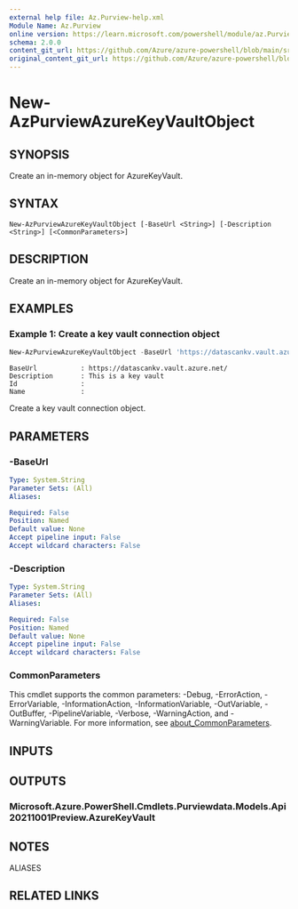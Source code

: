```yaml
---
external help file: Az.Purview-help.xml
Module Name: Az.Purview
online version: https://learn.microsoft.com/powershell/module/az.Purview/new-AzPurviewAzureKeyVaultObject
schema: 2.0.0
content_git_url: https://github.com/Azure/azure-powershell/blob/main/src/Purview/Purview/help/New-AzPurviewAzureKeyVaultObject.md
original_content_git_url: https://github.com/Azure/azure-powershell/blob/main/src/Purview/Purview/help/New-AzPurviewAzureKeyVaultObject.md
---
```


# New-AzPurviewAzureKeyVaultObject

## SYNOPSIS
Create an in-memory object for AzureKeyVault.

## SYNTAX

```
New-AzPurviewAzureKeyVaultObject [-BaseUrl <String>] [-Description <String>] [<CommonParameters>]
```

## DESCRIPTION
Create an in-memory object for AzureKeyVault.

## EXAMPLES

### Example 1: Create a key vault connection object
```powershell
New-AzPurviewAzureKeyVaultObject -BaseUrl 'https://datascankv.vault.azure.net/' -Description 'This is a key vault'
```

```output
BaseUrl           : https://datascankv.vault.azure.net/
Description       : This is a key vault
Id                :
Name              :
```

Create a key vault connection object.

## PARAMETERS

### -BaseUrl

```yaml
Type: System.String
Parameter Sets: (All)
Aliases:

Required: False
Position: Named
Default value: None
Accept pipeline input: False
Accept wildcard characters: False
```

### -Description

```yaml
Type: System.String
Parameter Sets: (All)
Aliases:

Required: False
Position: Named
Default value: None
Accept pipeline input: False
Accept wildcard characters: False
```

### CommonParameters
This cmdlet supports the common parameters: -Debug, -ErrorAction, -ErrorVariable, -InformationAction, -InformationVariable, -OutVariable, -OutBuffer, -PipelineVariable, -Verbose, -WarningAction, and -WarningVariable. For more information, see [about_CommonParameters](http://go.microsoft.com/fwlink/?LinkID=113216).

## INPUTS

## OUTPUTS

### Microsoft.Azure.PowerShell.Cmdlets.Purviewdata.Models.Api20211001Preview.AzureKeyVault

## NOTES

ALIASES

## RELATED LINKS
